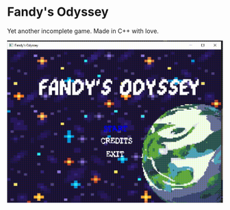 # Fandy's Odyssey
 Yet another incomplete game. Made in C++ with love.

![](https://github.com/Fangjang/Fandy-s-Odyssey/blob/main/fandy.gif)
